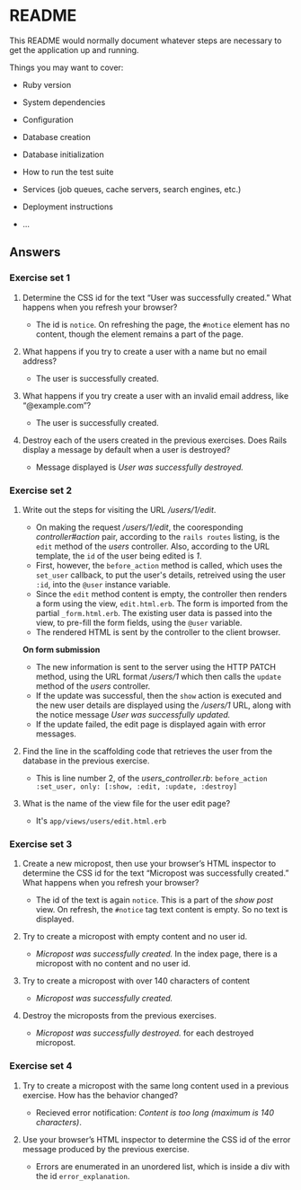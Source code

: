 # README

This README would normally document whatever steps are necessary to get the
application up and running.

Things you may want to cover:

* Ruby version

* System dependencies

* Configuration

* Database creation

* Database initialization

* How to run the test suite

* Services (job queues, cache servers, search engines, etc.)

* Deployment instructions

* ...

## Answers

### Exercise set 1

1. Determine the CSS id for the text “User was successfully created.” What happens when you refresh your browser?

    - The id is `notice`. On refreshing the page, the `#notice` element has no content, though the element remains a part of the page.

2. What happens if you try to create a user with a name but no email address?

    - The user is successfully created.

3. What happens if you try create a user with an invalid email address, like “@example.com”?

    - The user is successfully created.

4. Destroy each of the users created in the previous exercises. Does Rails display a message by default when a user is destroyed?

    - Message displayed is _User was successfully destroyed._

### Exercise set 2

1. Write out the steps for visiting the URL _/users/1/edit_.

    - On making the request _/users/1/edit_, the cooresponding _controller#action_ pair, according to the `rails routes` listing, is the `edit` method of the _users_ controller. Also, according to the URL template, the `id` of the user being edited is _1_.
    - First, however, the `before_action` method is called, which uses the `set_user` callback, to put the user's details, retreived using the user `:id`, into the `@user` instance variable. 
    - Since the `edit` method content is empty, the controller then renders a form using the view, `edit.html.erb`. The form is imported from the partial `_form.html.erb`. The existing user data is passed into the view, to pre-fill the form fields, using the `@user` variable.
    - The rendered HTML is sent by the controller to the client browser.

    **On form submission**

    - The new information is sent to the server using the HTTP PATCH method, using the URL format _/users/1_ which then calls the `update` method of the _users_ controller.
    - If the update was successful, then the `show` action is executed and the new user details are displayed using the _/users/1_ URL, along with the notice message _User was successfully updated._
    - If the update failed, the edit page is displayed again with error messages.

2. Find the line in the scaffolding code that retrieves the user from the database in the previous exercise.

    - This is line number 2, of the _users_controller.rb_: `before_action :set_user, only: [:show, :edit, :update, :destroy]`

3. What is the name of the view file for the user edit page?

    - It's `app/views/users/edit.html.erb`

### Exercise set 3

1. Create a new micropost, then use your browser’s HTML inspector to determine the CSS id for the text “Micropost was successfully created.” What happens when you refresh your browser?

    - The id of the text is again `notice`. This is a part of the _show post_ view. On refresh, the `#notice` tag text content is empty. So no text is displayed.

2. Try to create a micropost with empty content and no user id.

    - _Micropost was successfully created._ In the index page, there is a micropost with no content and no user id.

3. Try to create a micropost with over 140 characters of content

    - _Micropost was successfully created._

4. Destroy the microposts from the previous exercises.

    - _Micropost was successfully destroyed._ for each destroyed micropost.

### Exercise set 4

1. Try to create a micropost with the same long content used in a previous exercise. How has the behavior changed?

    - Recieved error notification: _Content is too long (maximum is 140 characters)_.

2. Use your browser’s HTML inspector to determine the CSS id of the error message produced by the previous exercise.

    - Errors are enumerated in an unordered list, which is inside a div with the id `error_explanation`. 